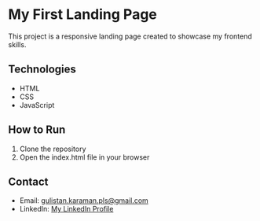 # My First Landing Page

This project is a responsive landing page created to showcase my frontend skills.

## Technologies
- HTML
- CSS
- JavaScript

## How to Run
1. Clone the repository
2. Open the index.html file in your browser

## Contact
- Email: gulistan.karaman.pls@gmail.com
- LinkedIn: [My LinkedIn Profile](https://www.linkedin.com/in/gulistan-karaman/)

